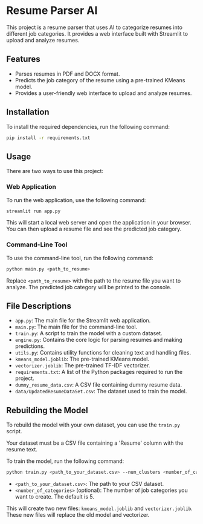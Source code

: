 # Resume Parser AI

This project is a resume parser that uses AI to categorize resumes into different job categories. It provides a web interface built with Streamlit to upload and analyze resumes.

## Features

- Parses resumes in PDF and DOCX format.
- Predicts the job category of the resume using a pre-trained KMeans model.
- Provides a user-friendly web interface to upload and analyze resumes.

## Installation

To install the required dependencies, run the following command:

```bash
pip install -r requirements.txt
```

## Usage

There are two ways to use this project:

### Web Application

To run the web application, use the following command:

```bash
streamlit run app.py
```

This will start a local web server and open the application in your browser. You can then upload a resume file and see the predicted job category.

### Command-Line Tool

To use the command-line tool, run the following command:

```bash
python main.py <path_to_resume>
```

Replace `<path_to_resume>` with the path to the resume file you want to analyze. The predicted job category will be printed to the console.

## File Descriptions

- `app.py`: The main file for the Streamlit web application.
- `main.py`: The main file for the command-line tool.
- `train.py`: A script to train the model with a custom dataset.
- `engine.py`: Contains the core logic for parsing resumes and making predictions.
- `utils.py`: Contains utility functions for cleaning text and handling files.
- `kmeans_model.joblib`: The pre-trained KMeans model.
- `vectorizer.joblib`: The pre-trained TF-IDF vectorizer.
- `requirements.txt`: A list of the Python packages required to run the project.
- `dummy_resume_data.csv`: A CSV file containing dummy resume data.
- `data/UpdatedResumeDataSet.csv`: The dataset used to train the model.

## Rebuilding the Model

To rebuild the model with your own dataset, you can use the `train.py` script.

Your dataset must be a CSV file containing a 'Resume' column with the resume text.

To train the model, run the following command:

```bash
python train.py <path_to_your_dataset.csv> --num_clusters <number_of_categories>
```

-   `<path_to_your_dataset.csv>`: The path to your CSV dataset.
-   `<number_of_categories>` (optional): The number of job categories you want to create. The default is 5.

This will create two new files: `kmeans_model.joblib` and `vectorizer.joblib`. These new files will replace the old model and vectorizer.
